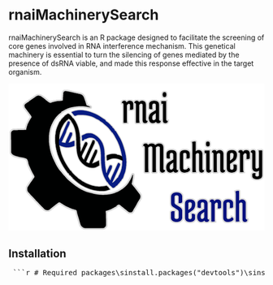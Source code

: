 # rnaiMachinerySearch

rnaiMachinerySearch is an R package designed to facilitate the screening of core genes involved in RNA interference mechanism. This genetical machinery is essential to turn the silencing of genes mediated by the presence of dsRNA viable, and made this response effective in the target organism.

![Logo](https://github.com/GustavoGoncalvesF/rnaiMachinerySearch/blob/master/man/figures/logo.png)

## Installation
<pre> ```r # Required packages\sinstall.packages("devtools")\sinstall.packages("BiocManager")\s\s# Install rnaiMachinerySearch\sworking.in ``` </pre>
